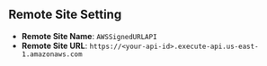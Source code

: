 ## Remote Site Setting

- **Remote Site Name**: `AWSSignedURLAPI`
- **Remote Site URL**: `https://<your-api-id>.execute-api.us-east-1.amazonaws.com`
